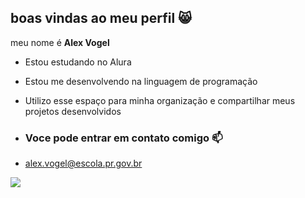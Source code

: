 ## boas vindas ao meu perfil 😸

meu nome é **Alex Vogel**

- Estou estudando no Alura
- Estou me desenvolvendo na linguagem de programação
- Utilizo esse espaço para minha organização e compartilhar meus projetos desenvolvidos
- ### Voce pode entrar em contato comigo 📫

- alex.vogel@escola.pr.gov.br

  


![](https://media1.tenor.com/m/yheo1GGu3FwAAAAd/rick-roll-rick-ashley.gif)
